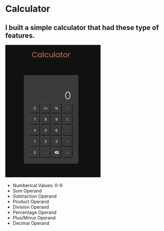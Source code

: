 # Calculator

## I built a simple calculator that had these type of features.

<img src="./images/Calculator_Image.png" alt="Calculator Image" width="300">

* Numberical Values: 0-9
* Sum Operand
* Subtraction Operand
* Product Operand
* Division Operand
* Percentage Operand
* Plus/Minus Operand
* Decimal Operand